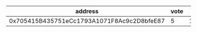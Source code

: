 address|vote|timestamp|signature
---|---|---|---
0x705415B435751eCc1793A1071F8Ac9c2D8bfeE87|5|1602600452|0x76ab1a9f26b9f207a01cf77f31f7023ceb66e7480ea13dfaa48d9cfedbaa40b52bc9fc71e6b8faa5fb86fcaad25f41392a12603cd281551a748ee9bd757fb0b21b